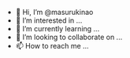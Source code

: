 - 👋 Hi, I’m @masurukinao
- 👀 I’m interested in ...
- 🌱 I’m currently learning ...
- 💞️ I’m looking to collaborate on ...
- 📫 How to reach me ...

<!---
masurukinao/masurukinao is a ✨ special ✨ repository because its `README.md` (this file) appears on your GitHub profile.
You can click the Preview link to take a look at your changes.
--->
